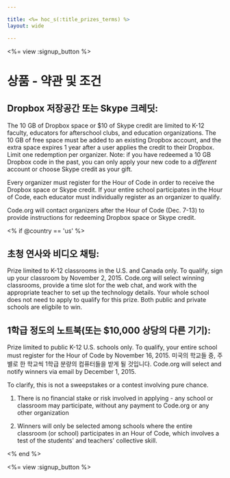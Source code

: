 ```yaml
---

title: <%= hoc_s(:title_prizes_terms) %>
layout: wide

---
```


<%= view :signup_button %>

# 상품 - 약관 및 조건

## Dropbox 저장공간 또는 Skype 크레딧:

The 10 GB of Dropbox space or $10 of Skype credit are limited to K-12 faculty, educators for afterschool clubs, and education organizations. The 10 GB of free space must be added to an existing Dropbox account, and the extra space expires 1 year after a user applies the credit to their Dropbox. Limit one redemption per organizer. Note: if you have redeemed a 10 GB Dropbox code in the past, you can only apply your new code to a *different* account or choose Skype credit as your gift.

Every organizer must register for the Hour of Code in order to receive the Dropbox space or Skype credit. If your entire school participates in the Hour of Code, each educator must individually register as an organizer to qualify.

Code.org will contact organizers after the Hour of Code (Dec. 7-13) to provide instructions for redeeming Dropbox space or Skype credit.

<% if @country == 'us' %>

## 초청 연사와 비디오 채팅:

Prize limited to K-12 classrooms in the U.S. and Canada only. To qualify, sign up your classroom by November 2, 2015. Code.org will select winning classrooms, provide a time slot for the web chat, and work with the appropriate teacher to set up the technology details. Your whole school does not need to apply to qualify for this prize. Both public and private schools are eligbile to win.

## 1학급 정도의 노트북(또는 $10,000 상당의 다른 기기):

Prize limited to public K-12 U.S. schools only. To qualify, your entire school must register for the Hour of Code by November 16, 2015. 미국의 학교들 중, 주별로 한 학교씩 1학급 분량의 컴퓨터들을 받게 될 것입니다. Code.org will select and notify winners via email by December 1, 2015.

To clarify, this is not a sweepstakes or a contest involving pure chance.

1) There is no financial stake or risk involved in applying - any school or classroom may participate, without any payment to Code.org or any other organization

2) Winners will only be selected among schools where the entire classroom (or school) participates in an Hour of Code, which involves a test of the students' and teachers' collective skill.

<% end %>

<%= view :signup_button %>